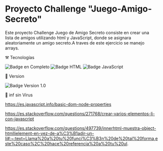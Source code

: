  # Proyecto Challenge "Juego-Amigo-Secreto" 

Este proyecto Challenge Juego de Amigo Secreto consiste en crear una lista de amigos utilizando html y JavaScript, donde se asignara aleatoriamente un amigo secreto.A traves de este ejercicio se manejo arrays.

⚒️ Tecnologías

![Badge en Completo](https://img.shields.io/badge/STATUS-EN%20COMPLETO-green)
![Badge HTML](https://img.shields.io/badge/HTML-blue)
![Badge JavaScript](https://img.shields.io/badge/_JavaScript-blue)

📎 Version

![Badge Version 1.0]( https://img.shields.io/badge/Version%201.0-8A2BE2)

📖 inf sin Virus

https://es.javascript.info/basic-dom-node-properties

https://es.stackoverflow.com/questions/271768/crear-varios-elementos-li-con-javascript

https://es.stackoverflow.com/questions/497739/innerhtml-muestra-object-htmllielement-en-vez-de-a%C3%B1adir-un-li#:~:text=Llama%20a%20tu%20funci%C3%B3n%20de%20tal%20forma,este%20caso%2C%20hace%20referencia%20a%20tu%20ul.
